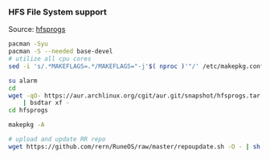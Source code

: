 ### HFS File System support
Source: [hfsprogs](https://github.com/muflone/pkgbuilds/tree/master/hfsprogs)
```sh
pacman -Syu
pacman -S --needed base-devel
# utilize all cpu cores
sed -i 's/.*MAKEFLAGS=.*/MAKEFLAGS="-j'$( nproc )'"/' /etc/makepkg.conf

su alarm
cd
wget -qO- https://aur.archlinux.org/cgit/aur.git/snapshot/hfsprogs.tar.gz \
    | bsdtar xf -
cd hfsprogs

makepkg -A

# upload and update RR repo
wget https://github.com/rern/RuneOS/raw/master/repoupdate.sh -O - | sh
```
